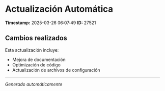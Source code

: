 # Actualización Automática

**Timestamp:** 2025-03-26 06:07:49
**ID:** 27521

## Cambios realizados

Esta actualización incluye:
- Mejora de documentación
- Optimización de código
- Actualización de archivos de configuración

---
*Generado automáticamente*
